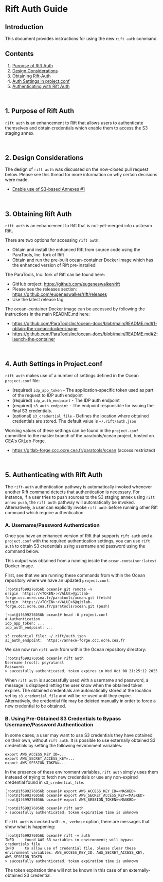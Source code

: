 # Rift Auth Guide


## Introduction

This document provides instructions for using the new `rift auth` command.


## Contents

1. [Purpose of Rift Auth](#1-purpose-of-rift-auth)
2. [Design Considerations](#2-design-considerations)
3. [Obtaining Rift-Auth](#3-obtaining-rift-auth)
4. [Auth Settings in project.conf](#4-auth-settings-in-projectconf)
5. [Authenticating with Rift Auth](#5-authenticating-with-rift-auth)

<br />


## 1. Purpose of Rift Auth

`rift auth` is an enhancement to Rift that allows users to authenticate themselves and obtain credentials which enable them to access the S3 staging annex.

<br />


## 2. Design Considerations

The design of `rift auth` was discussed on the now-closed pull request below. Please see this thread for more information on why certain decisions were made.
* [Enable use of S3-based Annexes #1](https://github.com/eugeneswalker/rift/pull/1)

<br />


## 3. Obtaining Rift Auth

`rift auth` is an enhancement to Rift that is not-yet-merged into upstream Rift.

There are two options for accessing `rift auth`:
- Obtain and install the enhanced Rift from source code using the ParaTools, Inc. fork of Rift
- Obtain and run the pre-built ocean-container Docker image which has the enhanced version of Rift pre-installed

The ParaTools, Inc. fork of Rift can be found here:
* GitHub project: https://github.com/eugeneswalker/rift
* Please see the releases section: https://github.com/eugeneswalker/rift/releases
* Use the latest release tag

The ocean-container Docker image can be accessed by following the instructions in the main README.md here:
* https://github.com/ParaToolsInc/ocean-docs/blob/main/README.md#1-obtain-the-ocean-docker-image
* https://github.com/ParaToolsInc/ocean-docs/blob/main/README.md#2-launch-the-container

<br />


## 4. Auth Settings in Project.conf

`rift auth` makes use of a number of settings defined in the Ocean `project.conf` file:
* (required) `idp_app_token` - The application-specific token used as part of the request to IDP auth endpoint
* (required) `idp_auth_endpoint` - The IDP auth endpoint
* (required) `s3_auth_endpoint` - The endpoint responsible for issuing the final S3 credentials.
* (optional) `s3_credential_file` - Defines the location where obtained credentials are stored. The default value is `~/.rift/auth.json`

Working values of these settings can be found in the `project.conf` committed to the master branch of the paratools/ocean project, hosted on CEA's GitLab-Forge.
* https://gitlab-forge.ccc.ocre.cea.fr/paratools/ocean (access restricted)

<br />


## 5. Authenticating with Rift Auth

The `rift-auth` authentication pathway is automatically invoked whenever another Rift command detects that authentication is necessary. For instance, if a user tries to push sources to the S3 staging annex using `rift annex push`, the `rift auth` pathway will automatically be invoked. Alternatively, a user can explicitly invoke `rift auth` before running other Rift command which require authentication. 

### A. Username/Password Authentication

Once you have an enhanced version of Rift that supports `rift auth` and a `project.conf` with the required authentication settings, you can use `rift auth` to obtain S3 credentials using username and password using the command below.

This output was obtained from a running inside the `ocean-container:latest` Docker image.

First, see that we are running these commands from within the Ocean repository where we have an updated `project.conf`:
```
[root@1f699276056b ocean]# git remote -v
origin	https://<TOKEN>:<VALUE>@gitlab-forge.ccc.ocre.cea.fr/paratools/ocean.git (fetch)
origin	https://<TOKEN>:<VALUE>6@gitlab-forge.ccc.ocre.cea.fr/paratools/ocean.git (push)

[root@1f699276056b ocean]# head -6 project.conf
# Authentication
idp_app_token: ...
idp_auth_endpoint: ...

s3_credential_file: ~/.rift/auth.json
s3_auth_endpoint:  https://annexe-forge.ccc.ocre.cea.fr
```

We can now run `rift auth` from within the Ocean repository directory:
```
[root@1f699276056b ocean]# rift auth
Username [root]: peyralansl
Password:
> succesfully authenticated; token expires in Wed Oct 08 21:25:12 2025
```

When `rift auth` is successfully used with a username and password, a message is displayed letting the user know when the obtained token expires. The obtained credentials are automatically stored at the location set by `s3_credential_file` and will be re-used until they expire. Alternatively, the credential file may be deleted manually in order to force a new credential to be obtained.


### B. Using Pre-Obtained S3 Credentials to Bypass Username/Password Authentication

In some cases, a user may want to use S3 credentials they have obtained on their own, without `rift auth`. It is possible to use externally obtained S3 credentials by setting the following environment variables:

```
export AWS_ACCESS_KEY_ID=...
export AWS_SECRET_ACCESS_KEY=...
export AWS_SESSION_TOKEN=...
```

In the presence of these environment variables, `rift auth` simply uses them insteaad of trying to fetch new credentials or use any non-expired credential found in `s3_credential_file`.

```
[root@1f699276056b ocean]# export AWS_ACCESS_KEY_ID=<MASKED>
[root@1f699276056b ocean]# export AWS_SECRET_ACCESS_KEY=<MASKED>
[root@1f699276056b ocean]# export AWS_SESSION_TOKEN=<MASKED>

[root@1f699276056b ocean]# rift auth
> succesfully authenticated; token expiration time is unknown
```

If `rift auth` is invoked with `-v, verbose` option, there are messages that show what is happening:
```
[root@1f699276056b ocean]# rift -v auth
INFO     found AWS S3 variables in environment; will bypass credentials file
INFO     to allow use of credential file, please clear these environment variables: AWS_ACCESS_KEY_ID, AWS_SECRET_ACCESS_KEY, AWS_SESSION_TOKEN
> succesfully authenticated; token expiration time is unknown
```

The token expiration time will not be known in this case of an externally-obtained S3 credential.


